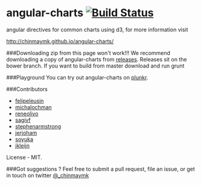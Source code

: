 angular-charts [![Build Status](https://travis-ci.org/chinmaymk/angular-charts.svg?branch=master)](https://travis-ci.org/chinmaymk/angular-charts)
==============

angular directives for common charts using d3, for more information visit

http://chinmaymk.github.io/angular-charts/

###Downloading zip from this page won't work!!!
We recommend downloading a copy of angular-charts from [releases](https://github.com/chinmaymk/angular-charts/releases).
Releases sit on the bower branch. If you want to build from master download and run grunt

###Playground
You can try out angular-charts on [plunkr](http://plnkr.co/edit/T9J7bz?p=preview).

###Contributors
* [felipeleusin](https://github.com/felipeleusin)
* [michalochman](https://github.com/michalochman)
* [reneolivo](https://github.com/reneolivo) 
* [sagivf](https://github.com/sagivf)
* [stephenarmstrong](https://github.com/stephenarmstrong)
* [jerjoham](https://github.com/jerjoham)
* [soyuka](https://github.com/soyuka)
* [jkleijn](https://github.com/jkleijn)

License - MIT.

###Got suggestions ?
Feel free to submit a pull request, file an issue, or get in touch on twitter [@_chinmaymk](https://twitter.com/_chinmaymk)
